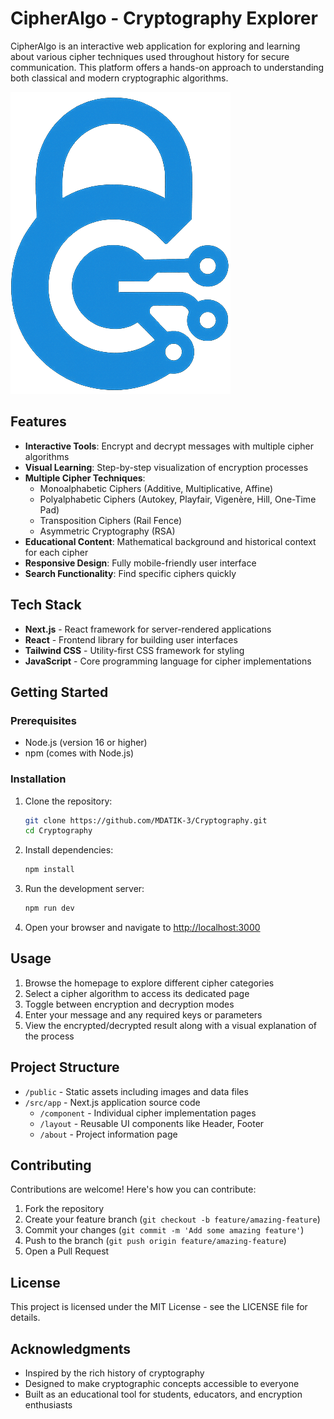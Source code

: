 
# CipherAlgo - Cryptography Explorer

CipherAlgo is an interactive web application for exploring and learning about various cipher techniques used throughout history for secure communication. This platform offers a hands-on approach to understanding both classical and modern cryptographic algorithms.

![CipherAlgo Logo](/public/images/logo1.png)

## Features

- **Interactive Tools**: Encrypt and decrypt messages with multiple cipher algorithms
- **Visual Learning**: Step-by-step visualization of encryption processes
- **Multiple Cipher Techniques**:
  - Monoalphabetic Ciphers (Additive, Multiplicative, Affine)
  - Polyalphabetic Ciphers (Autokey, Playfair, Vigenère, Hill, One-Time Pad)
  - Transposition Ciphers (Rail Fence)
  - Asymmetric Cryptography (RSA)
- **Educational Content**: Mathematical background and historical context for each cipher
- **Responsive Design**: Fully mobile-friendly user interface
- **Search Functionality**: Find specific ciphers quickly

## Tech Stack

- **Next.js** - React framework for server-rendered applications
- **React** - Frontend library for building user interfaces
- **Tailwind CSS** - Utility-first CSS framework for styling
- **JavaScript** - Core programming language for cipher implementations

## Getting Started

### Prerequisites

- Node.js (version 16 or higher)
- npm (comes with Node.js)

### Installation

1. Clone the repository:
   ```sh
   git clone https://github.com/MDATIK-3/Cryptography.git
   cd Cryptography
   ```

2. Install dependencies:
   ```sh
   npm install
   ```

3. Run the development server:
   ```sh
   npm run dev
   ```

4. Open your browser and navigate to [http://localhost:3000](http://localhost:3000)

## Usage

1. Browse the homepage to explore different cipher categories
2. Select a cipher algorithm to access its dedicated page
3. Toggle between encryption and decryption modes
4. Enter your message and any required keys or parameters
5. View the encrypted/decrypted result along with a visual explanation of the process

## Project Structure

- `/public` - Static assets including images and data files
- `/src/app` - Next.js application source code
  - `/component` - Individual cipher implementation pages
  - `/layout` - Reusable UI components like Header, Footer
  - `/about` - Project information page

## Contributing

Contributions are welcome! Here's how you can contribute:

1. Fork the repository
2. Create your feature branch (`git checkout -b feature/amazing-feature`)
3. Commit your changes (`git commit -m 'Add some amazing feature'`)
4. Push to the branch (`git push origin feature/amazing-feature`)
5. Open a Pull Request

## License

This project is licensed under the MIT License - see the LICENSE file for details.

## Acknowledgments

- Inspired by the rich history of cryptography
- Designed to make cryptographic concepts accessible to everyone
- Built as an educational tool for students, educators, and encryption enthusiasts
